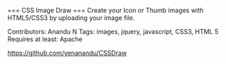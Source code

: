 === CSS Image Draw ===
Create your Icon or Thumb images with HTML5/CSS3 by uploading your image file.

Contributors: Anandu N
Tags: images, jquery, javascript, CSS3, HTML 5
Requires at least: Apache



https://github.com/yenanandu/CSSDraw
